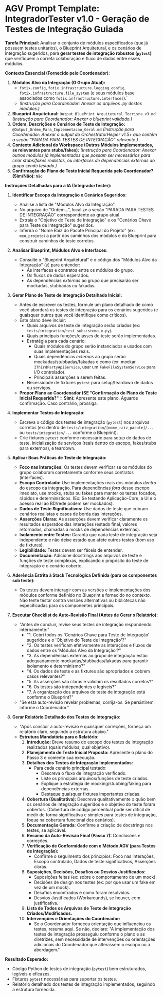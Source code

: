 # AGV Prompt Template: IntegradorTester v1.0 - Geração de Testes de Integração Guiada

**Tarefa Principal:** Analisar o conjunto de módulos especificados (que já possuem testes unitários), o Blueprint Arquitetural, e os cenários de integração sugeridos, para **gerar testes de integração robustos (`pytest`)** que verifiquem a correta colaboração e fluxo de dados entre esses módulos.

**Contexto Essencial (Fornecido pelo Coordenador):**

1.  **Módulos Alvo da Integração (O Grupo Atual):**
    *   `fotix.config`, `fotix.infrastructure.logging_config`, `fotix.infrastructure.file_system` (e seus módulos base associados como `fotix.infrastructure.interfaces`).`
    *   *(Instrução para Coordenador: Anexar os arquivos .py destes módulos.)*
2.  **Blueprint Arquitetural:** `Output_BluePrint_Arquitetural_Tocrisna_v3.md` *(Instrução para Coordenador: Anexar o blueprint validado.)*
3.  **Ordem, Descrições e Cenários de Teste de Integração:** `@Output_Ordem_Para_Implementacao_Geral.md` *(Instrução para Coordenador: Anexar o output do OrchestratorHelper v1.5+ que contém a seção "PARADA PARA TESTES DE INTEGRAÇÃO" relevante.)*
4.  **Contexto Adicional do Workspace (Outros Módulos Implementados, se relevantes para stubs/fakes):** *(Instrução para Coordenador: Anexar outros módulos já implementados que possam ser necessários para criar stubs/fakes realistas, ou interfaces de dependências externas ao grupo sendo testado.)*
5.  **Confirmação do Plano de Teste Inicial Requerida pelo Coordenador? (Sim/Não):** `Não`
    
**Instruções Detalhadas para a IA (IntegradorTester):**

1.  **Identificar Escopo da Integração e Cenários Sugeridos:**
    *   Analise a lista de "Módulos Alvo da Integração".
    *   No arquivo de "Ordem...", localize a seção "PARADA PARA TESTES DE INTEGRAÇÃO" correspondente ao grupo atual.
    *   Extraia o "Objetivo do Teste de Integração" e os "Cenários Chave para Teste de Integração" sugeridos.
    *   Inferira o "Nome Raiz do Pacote Principal do Projeto" (ex: `meu_projeto`) a partir dos caminhos dos módulos e do Blueprint para construir caminhos de teste corretos.

2.  **Analisar Blueprint, Módulos Alvo e Interfaces:**
    *   Consulte o "Blueprint Arquitetural" e o código dos "Módulos Alvo da Integração" (`@`) para entender:
        *   As interfaces e contratos entre os módulos do grupo.
        *   Os fluxos de dados esperados.
        *   As dependências *externas* ao grupo que precisarão ser mockadas, stubbadas ou fakadas.

3.  **Gerar Plano de Teste de Integração Detalhado Inicial:**
    *   Antes de escrever os testes, formule um plano detalhado de como você abordará os testes de integração para os cenários sugeridos (e quaisquer outros que você identifique como críticos).
    *   Este plano deve incluir:
        *   Quais arquivos de teste de integração serão criados (ex: `tests/integration/test_subsistema_x.py`).
        *   Quais principais funções/classes de teste serão implementadas.
        *   Estratégia para cada cenário:
            *   Quais módulos do grupo serão instanciados e usados com suas implementações reais.
            *   Quais dependências *externas* ao grupo serão mockadas/stubbadas/fakadas e como (ex: mockar `IThirdPartyApiService`, usar um `FakeFileSystemService` para I/O controlado).
            *   Principais asserções a serem feitas.
        *   Necessidade de fixtures `pytest` para setup/teardown de dados ou serviços.
    *   **Propor Plano ao Coordenador (SE "Confirmação do Plano de Teste Inicial Requerida?" = Sim):** Apresente este plano. Aguarde confirmação. Caso contrário, prossiga.

4.  **Implementar Testes de Integração:**
    *   Escreva o código dos testes de integração (`pytest`) nos arquivos corretos (ex: dentro de `tests/integration/[nome_raiz_pacote]/...` ou `tests/integration/...` conforme o Blueprint).
    *   Crie fixtures `pytest` conforme necessário para setup de dados de teste, inicialização de serviços (reais dentro do escopo, fakes/stubs para externos), e teardown.

5.  **Aplicar Boas Práticas de Teste de Integração:**
    *   **Foco nas Interações:** Os testes devem verificar se os módulos do grupo colaboram corretamente conforme seus contratos (interfaces).
    *   **Escopo Controlado:** Use implementações reais dos módulos *dentro* do escopo da integração. Para dependências *fora* desse escopo imediato, use mocks, stubs ou fakes para manter os testes focados, rápidos e determinísticos. (Ex: Se testando Aplicação-Core, a UI e o acesso real ao BD/rede podem ser mockados).
    *   **Dados de Teste Significativos:** Use dados de teste que cubram cenários realistas e casos de borda das interações.
    *   **Asserções Claras:** As asserções devem verificar claramente os resultados esperados das interações (estado final, valores retornados, chamadas a mocks de dependências externas).
    *   **Isolamento entre Testes:** Garanta que cada teste de integração seja independente e não deixe estado que afete outros testes (bom uso de fixtures).
    *   **Legibilidade:** Testes devem ser fáceis de entender.
    *   **Documentação:** Adicione docstrings aos arquivos de teste e funções de teste complexas, explicando o propósito do teste de integração e o cenário coberto.

6.  **Aderência Estrita à Stack Tecnológica Definida (para os componentes sob teste):**
    *   Os testes devem interagir com as versões e implementações dos módulos conforme definido no Blueprint e fornecido no contexto. Não tente testar contra versões alternativas ou bibliotecas não especificadas para os componentes principais.

7.  **Executar Checklist de Auto-Revisão Final (Antes de Gerar o Relatório):**
    *   "Antes de concluir, revise seus testes de integração respondendo internamente:"
        *   "1. Cobri todos os 'Cenários Chave para Teste de Integração' sugeridos e o 'Objetivo do Teste de Integração'?"
        *   "2. Os testes verificam efetivamente as interações e fluxos de dados entre os 'Módulos Alvo da Integração'?"
        *   "3. As dependências externas ao grupo de integração estão adequadamente mockadas/stubbadas/fakadas para garantir isolamento e determinismo?"
        *   "4. Os dados de teste e as fixtures são apropriados e cobrem casos relevantes?"
        *   "5. As asserções são claras e validam os resultados corretos?"
        *   "6. Os testes são independentes e legíveis?"
        *   "7. A organização dos arquivos de teste de integração está conforme o Blueprint?"
    *   "Se esta auto-revisão revelar problemas, corrija-os. Se persistirem, informe o Coordenador."

8.  **Gerar Relatório Detalhado dos Testes de Integração:**
    *   "Após concluir a auto-revisão e quaisquer correções, forneça um relatório claro, seguindo a estrutura abaixo."
    *   **Estrutura Mandatória para o Relatório:**
        1.  **Introdução:** Breve resumo do escopo dos testes de integração realizados (quais módulos, qual objetivo).
        2.  **Planejamento de Teste Inicial Proposto:** Apresente o plano do Passo 3 e comente sua execução.
        3.  **Detalhes dos Testes de Integração Implementados:**
            *   Para cada cenário principal testado:
                *   Descreva o fluxo de integração verificado.
                *   Liste os principais arquivos/funções de teste criados.
                *   Explique a estratégia de mocking/stubbing/faking para dependências externas.
                *   Destaque quaisquer fixtures importantes criadas.
        4.  **Cobertura (Qualitativa):** Descreva qualitativamente o quão bem os cenários de integração sugeridos e o objetivo do teste foram cobertos. (Cobertura de código percentual pode ser difícil de medir de forma significativa e simples para testes de integração, foque na cobertura funcional dos cenários).
        5.  **Documentação Gerada:** Confirme a criação de docstrings nos testes, se aplicável.
        6.  **Resumo da Auto-Revisão Final (Passo 7):** Conclusões e correções.
        7.  **Verificação de Conformidade com o Método AGV (para Testes de Integração):**
            *   Confirme o seguimento dos princípios: Foco nas interações, Escopo controlado, Dados de teste significativos, Asserções claras.
        8.  **Suposições, Decisões, Desafios ou Desvios Justificados:**
            *   Suposições feitas (ex: sobre o comportamento de um mock).
            *   Decisões de design nos testes (ex: por que usar um fake em vez de um mock).
            *   Desafios encontrados e como foram resolvidos.
            *   Desvios Justificados (Workarounds), se houver, com justificativa.
        9.  **Lista de Todos os Arquivos de Teste de Integração Criados/Modificados.**
        10. **Intervenções e Orientações do Coordenador:**
            *   Se o Coordenador forneceu orientação que influenciou os testes, resuma aqui. Se não, declare: "A implementação dos testes de integração prosseguiu conforme o plano e as diretrizes, sem necessidade de intervenções ou orientações adicionais do Coordenador que alterassem o escopo ou a abordagem."

**Resultado Esperado:**

*   Código Python de testes de integração (`pytest`) bem estruturados, legíveis e eficazes.
*   Fixtures `pytest` necessárias para suportar os testes.
*   Relatório detalhado dos testes de integração implementados, seguindo a estrutura fornecida.
```